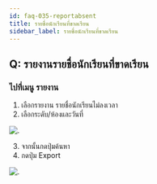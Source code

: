 ```yaml
---
id: faq-035-reportabsent
title: รายชื่อนักเรียนที่ขาดเรียน
sidebar_label: รายชื่อนักเรียนที่ขาดเรียน
---
```


## Q: รายงานรายชื่อนักเรียนที่ขาดเรียน

### ไปที่เมนู รายงาน

1.  เลือกรายงาน รายชื่อนักเรียนไม่ลงเวลา
2.  เลือกระดับ/ห้องและวันที่

![.](/img/manual/faq/34.jpg)

3.  จากนั้นกดปุ่มค้นหา
4.  กดปุ่ม Export

![.](/img/manual/faq/34_1.jpg)
